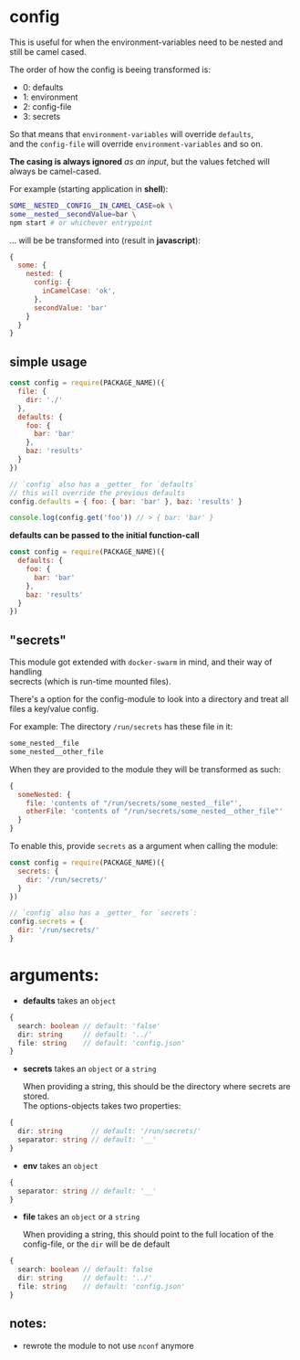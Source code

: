 # config

This is useful for when the environment-variables need to be nested and <br/> still be camel cased.

The order of how the config is beeing transformed is:

- 0: defaults
- 1: environment
- 2: config-file
- 3: secrets

So that means that `environment-variables` will override `defaults`, <br/>
and the `config-file` will override `environment-variables` and so on.

**The casing is always ignored** *as an input*, but the values fetched will always be camel-cased.

For example (starting application in **shell**):

```sh
SOME__NESTED__CONFIG__IN_CAMEL_CASE=ok \
some__nested__secondValue=bar \
npm start # or whichever entrypoint
```

... will be be transformed into (result in **javascript**):

```javascript
{
  some: {
    nested: {
      config: {
        inCamelCase: 'ok',
      },
      secondValue: 'bar'
    }
  }
}
```

## simple usage
```javascript
const config = require(PACKAGE_NAME)({
  file: {
    dir: './'
  },
  defaults: {
    foo: {
      bar: 'bar'
    },
    baz: 'results'
  }
})

// `config` also has a _getter_ for `defaults`
// this will override the previous defaults
config.defaults = { foo: { bar: 'bar' }, baz: 'results' }

console.log(config.get('foo')) // > { bar: 'bar' }
```

**defaults can be passed to the initial function-call**

```javascript
const config = require(PACKAGE_NAME)({
  defaults: {
    foo: {
      bar: 'bar'
    },
    baz: 'results'
  }
})
```

## "secrets"

This module got extended with `docker-swarm` in mind, and their way of handling <br/> secrects (which is run-time mounted files).

There's a option for the config-module to look into a directory and treat all <br/> files a key/value config.

For example:
The directory `/run/secrets` has these file in it:
```sh
some_nested__file
some_nested__other_file
```

When they are provided to the module they will be transformed as such:
```javascript
{
  someNested: {
    file: 'contents of "/run/secrets/some_nested__file"',
    otherFile: 'contents of "/run/secrets/some_nested__other_file"'
  }
}
```

To enable this, provide `secrets` as a argument when calling the module:

```javascript
const config = require(PACKAGE_NAME)({
  secrets: {
    dir: '/run/secrets/'
  }
})

// `config` also has a _getter_ for `secrets`:
config.secrets = {
  dir: '/run/secrets/'
}
```

# arguments:

- **defaults** takes an `object`
```typescript
{
  search: boolean // default: 'false'
  dir: string     // default: '../'
  file: string    // default: 'config.json'
}
```

- **secrets** takes an `object` or a `string`

  When providing a string, this should be the directory where secrets are stored. <br/> The options-objects takes two properties:
```typescript
{
  dir: string       // default: '/run/secrets/'
  separator: string // default: '__'
}
```

- **env** takes an `object`
```typescript
{
  separator: string // default: '__'
}
```

- **file** takes an `object` or a `string`

  When providing a string, this should point to the full location of the config-file, or the `dir` will be de default
```typescript
{
  search: boolean // default: false
  dir: string     // default: '../'
  file: string    // default: 'config.json'
}
```

## notes:

- rewrote the module to not use `nconf` anymore
